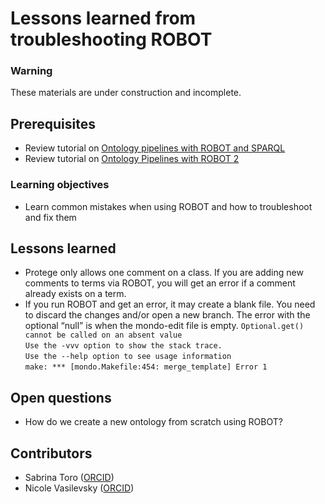 # Lessons learned from troubleshooting ROBOT

### Warning
These materials are under construction and incomplete.

## Prerequisites
- Review tutorial on [Ontology pipelines with ROBOT and SPARQL](https://oboacademy.github.io/obook/lesson/ontology_pipelines/)
- Review tutorial on [Ontology Pipelines with ROBOT 2](https://oboacademy.github.io/obook/lesson/ontology_pipelines/)

### Learning objectives
- Learn common mistakes when using ROBOT and how to troubleshoot and fix them

## Lessons learned
- Protege only allows one comment on a class. If you are adding new comments to terms via ROBOT, you will get an error if a comment already exists on a term.
- If you run ROBOT and get an error, it may create a blank file. You need to discard the changes and/or open a new branch. The error with the optional “null” is when the mondo-edit file is empty.
`Optional.get() cannot be called on an absent value`  
`Use the -vvv option to show the stack trace.`   
`Use the --help option to see usage information`     
`make: *** [mondo.Makefile:454: merge_template] Error 1`    

## Open questions
- How do we create a new ontology from scratch using ROBOT?

## Contributors
- Sabrina Toro ([ORCID](https://orcid.org/0000-0002-4142-7153))
- Nicole Vasilevsky ([ORCID](https://orcid.org/0000-0001-5208-3432))
